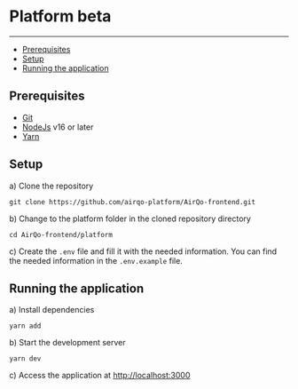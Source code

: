 # Platform beta
---
- [Prerequisites](#prerequisites)
- [Setup](#setup)
- [Running the application](#running-the-application)

## Prerequisites
-   [Git](https://gist.github.com/derhuerst/1b15ff4652a867391f03)
-   [NodeJs](https://nodejs.org/en/) v16 or later
-   [Yarn](https://classic.yarnpkg.com/lang/en/)

## Setup
a) Clone the repository

    git clone https://github.com/airqo-platform/AirQo-frontend.git

b) Change to the platform folder in the cloned repository directory

    cd AirQo-frontend/platform

c)  Create the `.env` file and fill it with the needed information. You can find the needed information in the `.env.example` file.

## Running the application

a) Install dependencies

    yarn add

b) Start the development server

    yarn dev
 
c) Access the application at [http://localhost:3000](http://localhost:3000)